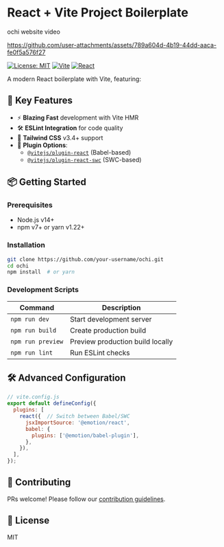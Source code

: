 # React + Vite Project Boilerplate

ochi website video 

https://github.com/user-attachments/assets/789a604d-4b19-44dd-aaca-fe0f5a576f27

[![License: MIT](https://img.shields.io/badge/License-MIT-blue.svg)](https://opensource.org/licenses/MIT)
[![Vite](https://img.shields.io/badge/Vite-6.0.5-%23646CFF.svg?logo=vite)](https://vitejs.dev/)
[![React](https://img.shields.io/badge/React-18.3.1-%2361DAFB.svg?logo=react)](https://react.dev/)

A modern React boilerplate with Vite, featuring:

## 🚀 Key Features
- ⚡ **Blazing Fast** development with Vite HMR
- 🛠️ **ESLint Integration** for code quality
- 🎨 **Tailwind CSS** v3.4+ support
- 🧩 **Plugin Options**:
  - [`@vitejs/plugin-react`](https://github.com/vitejs/vite-plugin-react) (Babel-based)
  - [`@vitejs/plugin-react-swc`](https://github.com/vitejs/vite-plugin-react-swc) (SWC-based)

## 📦 Getting Started

### Prerequisites
- Node.js v14+
- npm v7+ or yarn v1.22+

### Installation
```bash
git clone https://github.com/your-username/ochi.git
cd ochi
npm install  # or yarn
```

### Development Scripts
| Command          | Description                     |
|------------------|---------------------------------|
| `npm run dev`    | Start development server        |
| `npm run build`  | Create production build         |
| `npm run preview`| Preview production build locally|
| `npm run lint`   | Run ESLint checks               |

## 🛠️ Advanced Configuration
```javascript
// vite.config.js
export default defineConfig({
  plugins: [
    react({  // Switch between Babel/SWC
      jsxImportSource: '@emotion/react',
      babel: {
        plugins: ['@emotion/babel-plugin'],
      },
    }),
  ],
});
```

## 🤝 Contributing
PRs welcome! Please follow our [contribution guidelines](CONTRIBUTING.md).

## 📄 License
MIT 
